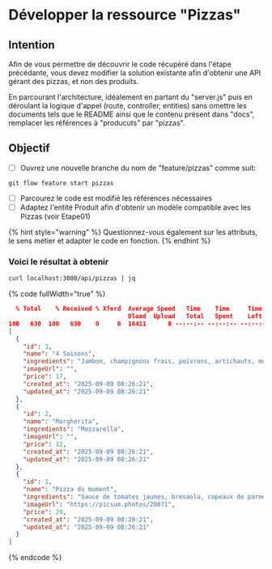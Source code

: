 # Développer la ressource "Pizzas"

## Intention

Afin de vous permettre de découvrir le code récupéré dans l'étape précédante, vous devez modifier la solution existante afin d'obtenir une API gérant des pizzas, et non des produits.

En parcourant l'architecture, idéalement en partant du "server.js" puis en déroulant la logique d'appel (route, controller, entities) sans omettre les documents tels que le README ainsi que le contenu présent dans "docs", remplacer les références à "producuts" par "pizzas".

## Objectif

* [ ] Ouvrez une nouvelle branche du nom de "feature/pizzas" comme suit:

```
git flow feature start pizzas
```

* [ ] Parcourez le code est modifié les références nécessaires
* [ ] Adaptez l'entité Produit afin d'obtenir un modèle compatible avec les Pizzas (voir Etape01)

{% hint style="warning" %}
Questionnez-vous également sur les attributs, le sens métier et adapter le code en fonction.
{% endhint %}

### Voici le résultat à obtenir

```bash
curl localhost:3000/api/pizzas | jq
```

{% code fullWidth="true" %}
```json
  % Total    % Received % Xferd  Average Speed   Time    Time     Time  Current
                                 Dload  Upload   Total   Spent    Left  Speed
100   630  100   630    0     0  16411      0 --:--:-- --:--:-- --:--:-- 16578
[
  {
    "id": 3,
    "name": "4 Saisons",
    "ingredients": "Jambon, champignons frais, poivrons, artichauts, mozzarella",
    "imageUrl": "",
    "price": 17,
    "created_at": "2025-09-09 08:26:21",
    "updated_at": "2025-09-09 08:26:21"
  },
  {
    "id": 2,
    "name": "Margherita",
    "ingredients": "Mozzarella",
    "imageUrl": "",
    "price": 12,
    "created_at": "2025-09-09 08:26:21",
    "updated_at": "2025-09-09 08:26:21"
  },
  {
    "id": 1,
    "name": "Pizza du moment",
    "ingredients": "Sauce de tomates jaunes, bresaola, copeaux de parmesan, rucola, tomates cerises, mozzarella fior di latte.",
    "imageUrl": "https://picsum.photos/200?1",
    "price": 20,
    "created_at": "2025-09-09 08:26:21",
    "updated_at": "2025-09-09 08:26:21"
  }
]
```
{% endcode %}
